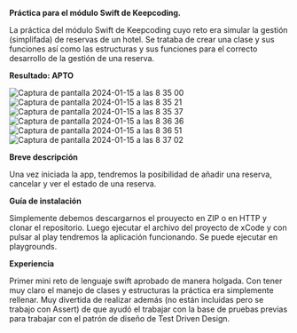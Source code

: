 **Práctica para el módulo Swift de Keepcoding.**

La práctica del módulo Swift de Keepcoding cuyo reto era simular la gestión (simplifada) de reservas de un hotel. Se trataba de crear una clase y sus funciones así como las estructuras y sus funciones para el correcto desarrollo de la gestión de una reserva.

**Resultado: APTO**

![Captura de pantalla 2024-01-15 a las 8 35 00](https://github.com/agavgar/Practica_Swift_AGGA/assets/98350985/9642985b-f04f-4984-86b9-82a4ca4bcf40)
![Captura de pantalla 2024-01-15 a las 8 35 21](https://github.com/agavgar/Practica_Swift_AGGA/assets/98350985/891574bc-b691-459e-8a93-b010356c6773)
![Captura de pantalla 2024-01-15 a las 8 35 37](https://github.com/agavgar/Practica_Swift_AGGA/assets/98350985/1f37fcbc-5b21-4fa0-824a-ff6ed820218c)
![Captura de pantalla 2024-01-15 a las 8 36 36](https://github.com/agavgar/Practica_Swift_AGGA/assets/98350985/0adf9b9d-da86-4a3b-bea5-e5deb7afc4a1)
![Captura de pantalla 2024-01-15 a las 8 36 51](https://github.com/agavgar/Practica_Swift_AGGA/assets/98350985/e876c684-7c77-4b1c-a294-7475f2584325)
![Captura de pantalla 2024-01-15 a las 8 37 02](https://github.com/agavgar/Practica_Swift_AGGA/assets/98350985/67ca8df6-cdb4-42dd-815f-9daeb4884514)

**Breve descripción**

Una vez iniciada la app, tendremos la posibilidad de añadir una reserva, cancelar y ver el estado de una reserva. 

**Guía de instalación**

Simplemente debemos descargarnos el prouyecto en ZIP o en HTTP y clonar el repositorio. Luego ejecutar el archivo del proyecto de xCode y con pulsar al play tendremos la aplicación funcionando. Se puede ejecutar en playgrounds.

**Experiencia**

Primer mini reto de lenguaje swift aprobado de manera holgada. Con tener muy claro el manejo de clases y estructuras la práctica era simplemente rellenar. Muy divertida de realizar además (no están incluidas pero se trabajo con Assert) de que ayudó el trabajar con la base de pruebas previas para trabajar con el patrón de diseño de Test Driven Design.
